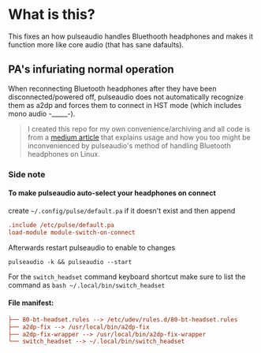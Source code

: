 # What is this?

This fixes an how pulseaudio handles Bluethooth headphones and makes it function more like core audio (that has sane dafaults).

## PA's infuriating normal operation

When reconnecting Bluetooth headphones after they have been disconnected/powered off, pulseaudio does not automatically recognize them as a2dp and forces them to connect in HST mode (which includes mono audio -\_\_\_\_\_-).

> I created this repo for my own convenience/archiving and all code is from a [medium article](https://medium.com/@aiguofer/flawless-bluetooth-headset-mdr-100abn-on-linux-e745cb746671) that explains usage and how you too might be inconvenienced by pulseaudio's method of handling Bluetooth headphones on Linux.

### Side note

#### To make pulseaudio auto-select your headphones on connect

create `~/.config/pulse/default.pa` if it doesn't exist and then append

```ini
.include /etc/pulse/default.pa
load-module module-switch-on-connect
```

Afterwards restart pulseaudio to enable to changes

`pulseaudio -k && pulseaudio --start`

For the `switch_headset` command keyboard shortcut make sure to list the command as `bash ~/.local/bin/switch_headset`

#### File manifest:

```ini
├── 80-bt-headset.rules --> /etc/udev/rules.d/80-bt-headset.rules
├── a2dp-fix --> /usr/local/bin/a2dp-fix
├── a2dp-fix-wrapper --> /usr/local/bin/a2dp-fix-wrapper
└── switch_headset --> ~/.local/bin/switch_headset
```
